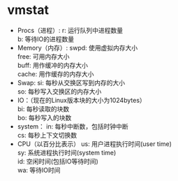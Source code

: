 # vmstat

- Procs（进程）:
r: 运行队列中进程数量  
b: 等待IO的进程数量  
- Memory（内存）:
swpd: 使用虚拟内存大小  
free: 可用内存大小  
buff: 用作缓冲的内存大小  
cache: 用作缓存的内存大小  
- Swap:
si: 每秒从交换区写到内存的大小  
so: 每秒写入交换区的内存大小  
- IO：（现在的Linux版本块的大小为1024bytes）  
bi: 每秒读取的块数  
bo: 每秒写入的块数  
- system：
in: 每秒中断数，包括时钟中断  
cs: 每秒上下文切换数  
- CPU（以百分比表示）
us: 用户进程执行时间(user time)  
sy: 系统进程执行时间(system time)  
id: 空闲时间(包括IO等待时间)  
wa: 等待IO时间  
